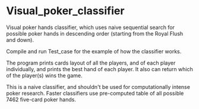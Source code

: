 # Visual_poker_classifier
Visual poker hands classifier, which uses naive sequential search for possible poker hands in descending order (starting from the Royal Flush and down).

Compile and run Test_case for the example of how the classifier works.

The program prints cards layout of all the players, and of each player individually, and prints the best hand of each player. It also can return which of the player(s) wins the game.

This is a naive classifier, and shouldn't be used for computationally intense poker research. Faster classifiers use pre-computed table of all possible 7462 five-card poker hands.
